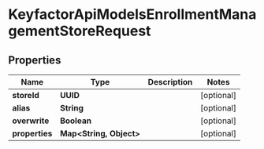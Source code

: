 

# KeyfactorApiModelsEnrollmentManagementStoreRequest


## Properties

| Name | Type | Description | Notes |
|------------ | ------------- | ------------- | -------------|
|**storeId** | **UUID** |  |  [optional] |
|**alias** | **String** |  |  [optional] |
|**overwrite** | **Boolean** |  |  [optional] |
|**properties** | **Map&lt;String, Object&gt;** |  |  [optional] |



